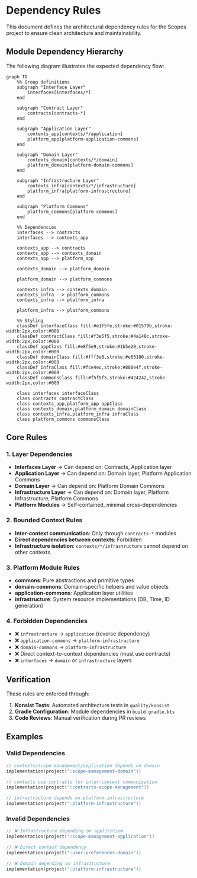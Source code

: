# Dependency Rules

This document defines the architectural dependency rules for the Scopes project to ensure clean architecture and maintainability.

## Module Dependency Hierarchy

The following diagram illustrates the expected dependency flow:

```mermaid
graph TD
    %% Group definitions
    subgraph "Interface Layer"
        interfaces[interfaces/*]
    end
    
    subgraph "Contract Layer"
        contracts[contracts-*]
    end
    
    subgraph "Application Layer"
        contexts_app[contexts/*/application]
        platform_app[platform-application-commons]
    end
    
    subgraph "Domain Layer"
        contexts_domain[contexts/*/domain]
        platform_domain[platform-domain-commons]
    end
    
    subgraph "Infrastructure Layer"
        contexts_infra[contexts/*/infrastructure]
        platform_infra[platform-infrastructure]
    end
    
    subgraph "Platform Commons"
        platform_commons[platform-commons]
    end
    
    %% Dependencies
    interfaces --> contracts
    interfaces --> contexts_app
    
    contexts_app --> contracts
    contexts_app --> contexts_domain
    contexts_app --> platform_app
    
    contexts_domain --> platform_domain
    
    platform_domain --> platform_commons
    
    contexts_infra --> contexts_domain
    contexts_infra --> platform_commons
    contexts_infra --> platform_infra
    
    platform_infra --> platform_commons
    
    %% Styling
    classDef interfaceClass fill:#e1f5fe,stroke:#01579b,stroke-width:2px,color:#000
    classDef contractClass fill:#f3e5f5,stroke:#4a148c,stroke-width:2px,color:#000
    classDef appClass fill:#e8f5e9,stroke:#1b5e20,stroke-width:2px,color:#000
    classDef domainClass fill:#fff3e0,stroke:#e65100,stroke-width:2px,color:#000
    classDef infraClass fill:#fce4ec,stroke:#880e4f,stroke-width:2px,color:#000
    classDef commonsClass fill:#f5f5f5,stroke:#424242,stroke-width:2px,color:#000
    
    class interfaces interfaceClass
    class contracts contractClass
    class contexts_app,platform_app appClass
    class contexts_domain,platform_domain domainClass
    class contexts_infra,platform_infra infraClass
    class platform_commons commonsClass
```

## Core Rules

### 1. Layer Dependencies
- **Interfaces Layer** → Can depend on: Contracts, Application layer
- **Application Layer** → Can depend on: Domain layer, Platform Application Commons
- **Domain Layer** → Can depend on: Platform Domain Commons
- **Infrastructure Layer** → Can depend on: Domain layer, Platform Infrastructure, Platform Commons
- **Platform Modules** → Self-contained, minimal cross-dependencies

### 2. Bounded Context Rules
- **Inter-context communication**: Only through `contracts-*` modules
- **Direct dependencies between contexts**: Forbidden
- **Infrastructure isolation**: `contexts/*/infrastructure` cannot depend on other contexts

### 3. Platform Module Rules
- **commons**: Pure abstractions and primitive types
- **domain-commons**: Domain-specific helpers and value objects
- **application-commons**: Application layer utilities
- **infrastructure**: System resource implementations (DB, Time, ID generation)

### 4. Forbidden Dependencies
- ❌ `infrastructure` → `application` (reverse dependency)
- ❌ `application-commons` → `platform-infrastructure`
- ❌ `domain-commons` → `platform-infrastructure`
- ❌ Direct context-to-context dependencies (must use contracts)
- ❌ `interfaces` → `domain` or `infrastructure` layers

## Verification

These rules are enforced through:
1. **Konsist Tests**: Automated architecture tests in `quality/konsist`
2. **Gradle Configuration**: Module dependencies in `build.gradle.kts`
3. **Code Reviews**: Manual verification during PR reviews

## Examples

### Valid Dependencies
```kotlin
// contexts/scope-management/application depends on domain
implementation(project(":scope-management-domain"))

// contexts use contracts for inter-context communication
implementation(project(":contracts-scope-management"))

// infrastructure depends on platform-infrastructure
implementation(project(":platform-infrastructure"))
```

### Invalid Dependencies
```kotlin
// ❌ Infrastructure depending on application
implementation(project(":scope-management-application"))

// ❌ Direct context dependency
implementation(project(":user-preferences-domain"))

// ❌ Domain depending on infrastructure
implementation(project(":platform-infrastructure"))
```
